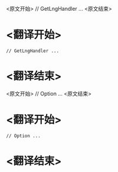 
<原文开始>
	// GetLngHandler ...
<原文结束>

# <翻译开始>
	// GetLngHandler ...
# <翻译结束>


<原文开始>
	// Option ...
<原文结束>

# <翻译开始>
	// Option ...
# <翻译结束>

